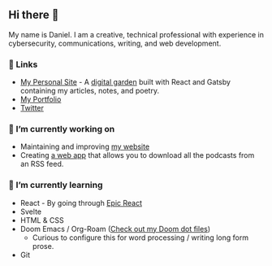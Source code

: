 
## Hi there 👋 

My name is Daniel. I am a creative, technical professional with experience in cybersecurity, communications, writing, and web development.

### 🔗 Links
- [My Personal Site](https://dschapman.com) - A [digital garden](https://dschapman.com/notes/digital-garden) built with React and Gatsby containing my articles, notes, and poetry.
- [My Portfolio](https://danielchapman.dev)
- [Twitter](https://twitter.com/ds_chapman)

### 🔭 I’m currently working on 
- Maintaining and improving [my website](/dschapman/my-website)
- Creating [a web app](/dschapman/get-podcasts-from-rss-feed) that allows you to download all the podcasts from an RSS feed. 

### 🌱 I’m currently learning 
- React - By going through [Epic React](https://epicreact.dev)
- Svelte 
- HTML & CSS 
- Doom Emacs / Org-Roam ([Check out my Doom dot files](https://github.com/dschapman/.dot_files/tree/master/.doom.d))
  - Curious to configure this for word processing / writing long form prose.
- Git





